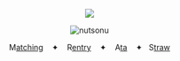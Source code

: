 <div id="header" align="center">

![](https://komarev.com/ghpvc/?username=destroy-boys&style=plastic&color=lightgray&label=_>⩊<_&base=1000)

![nutsonu](https://i.postimg.cc/V6Zsq7RY/Untitled76-20250114011720.png)

<div id="header" align="center">


M[atching](https://rentry.co/tianlang) ‎  ‎  ‎  ‎✦‎  ‎  ‎  ‎  R[entry](https://rentry.co/geto-sama) ‎  ‎  ‎  ‎✦‎  ‎  ‎  ‎  A[ta](https://lufeng.atabook.org/) ‎  ‎  ‎  ‎✦‎  ‎  ‎  ‎S[traw](https://4megz.straw.page)
